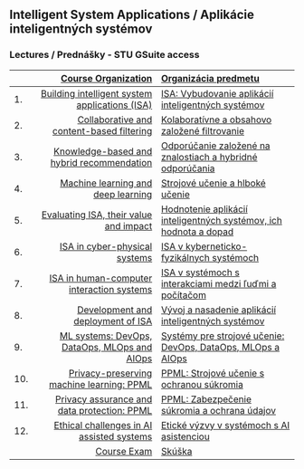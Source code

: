 ## Intelligent System Applications / Aplikácie inteligentných systémov 
### Lectures / Prednášky - STU GSuite access
|         | [Course Organization]()                                     | [Organizácia predmetu]()   |
| :-------| ----------------------------------------------------------: | :---------------------------------------------------------- |
| 1.      | [Building intelligent system applications (ISA)]()           | [ISA: Vybudovanie aplikácií inteligentných systémov]()  |
| 2.      | [Collaborative and content-based filtering]()               | [Kolaboratívne a obsahovo založené filtrovanie]()  |
| 3.      | [Knowledge-based and hybrid recommendation]()               | [Odporúčanie založené na znalostiach a hybridné odporúčania]()  |
| 4.      | [Machine learning and deep learning]()                      | [Strojové učenie a hlboké učenie]()  |
| 5.      | [Evaluating ISA, their value and impact]()                  | [Hodnotenie aplikácií inteligentných systémov, ich hodnota a dopad]()  |  
| 6.      | [ISA in cyber-physical systems]()                           | [ISA v kyberneticko-fyzikálnych systémoch]()  |
| 7.      | [ISA in human-computer interaction systems]()               | [ISA v systémoch s interakciami medzi ľuďmi a počítačom]()  |
| 8.      | [Development and deployment of ISA]()                       | [Vývoj a nasadenie aplikácií inteligentných systémov]()  |
| 9.      | [ML systems: DevOps, DataOps, MLOps and AIOps]()            | [Systémy pre strojové učenie: DevOps, DataOps, MLOps a AIOps]()  |
| 10.     | [Privacy-preserving machine learning: PPML]()               | [PPML: Strojové učenie s ochranou súkromia]()  |  
| 11.     | [Privacy assurance and data protection: PPML]()             | [PPML: Zabezpečenie súkromia a ochrana údajov]()  |
| 12.     | [Ethical challenges in AI assisted systems]()               | [Etické výzvy v systémoch s AI asistenciou]()  |
|         | [Course Exam]()                                             | [Skúška]() |
